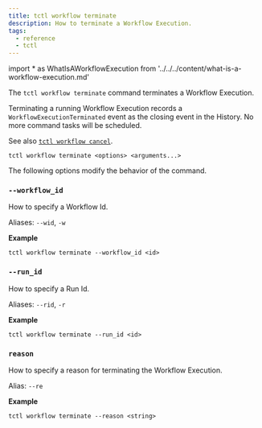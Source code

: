 ```yaml
---
title: tctl workflow terminate
description: How to terminate a Workflow Execution.
tags:
  - reference
  - tctl
---
```


<!-- prettier-ignore -->
import * as WhatIsAWorkflowExecution from '../../../content/what-is-a-workflow-execution.md'

The `tctl workflow terminate` command terminates a <preview page={WhatIsAWorkflowExecution}>Workflow Execution</preview>.

Terminating a running Workflow Execution records a `WorkflowExecutionTerminated` event as the closing event in the History. No more command tasks will be scheduled.

See also [`tctl workflow cancel`](.\cancel.md).

`tctl workflow terminate <options> <arguments...>`

The following options modify the behavior of the command.

### `--workflow_id`

How to specify a <preview page={WhatIsAWorkflowId}>Workflow Id</preview>.

Aliases: `--wid`, `-w`

**Example**

```
tctl workflow terminate --workflow_id <id>
```

### `--run_id`

How to specify a <preview page={WhatIsARunId}>Run Id</preview>.

Aliases: `--rid`, `-r`

**Example**

```
tctl workflow terminate --run_id <id>
```

### `reason`

How to specify a reason for terminating the <preview page={WhatIsAWorkflowExecution}>Workflow Execution</preview>.

Alias: `--re`

**Example**

```
tctl workflow terminate --reason <string>
```
